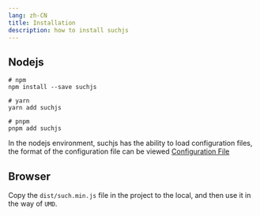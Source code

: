 ```yaml
---
lang: zh-CN
title: Installation
description: how to install suchjs
---
```


## Nodejs

```shell
# npm
npm install --save suchjs

# yarn
yarn add suchjs

# pnpm
pnpm add suchjs
```

In the nodejs environment, suchjs has the ability to load configuration files, the format of the configuration file can be viewed [Configuration File](./config.md)

## Browser

Copy the `dist/such.min.js` file in the project to the local, and then use it in the way of `UMD`.
